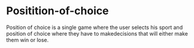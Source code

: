 # Positition-of-choice
Position of choice is a single game where the user selects  his sport and position of choice where they have to makedecisions that will either make them win or lose.
